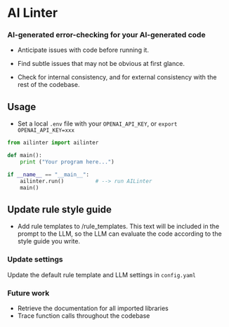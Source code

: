 # AI Linter

### AI-generated error-checking for your AI-generated code 

- Anticipate issues with code before running it. 

- Find subtle issues that may not be obvious at first glance. 

- Check for internal consistency, and for external consistency with the rest of the codebase.

## Usage 

- Set a local `.env` file with your `OPENAI_API_KEY`, or `export OPENAI_API_KEY=xxx`

```py
from ailinter import ailinter 

def main():
    print ("Your program here...")

if __name__ == "__main__":   
    ailinter.run()          # --> run AILinter 
    main()
```

## Update rule style guide 
- Add rule templates to /rule_templates. This text will be included in the prompt to the LLM, so the LLM can evaluate the code according to the style guide you write. 

### Update settings
Update the default rule template and LLM settings in `config.yaml` 

### Future work 
- Retrieve the documentation for all imported libraries
- Trace function calls throughout the codebase
